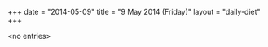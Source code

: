 +++
date = "2014-05-09"
title = "9 May 2014 (Friday)"
layout = "daily-diet"
+++

<p>&lt;no entries&gt;</p>